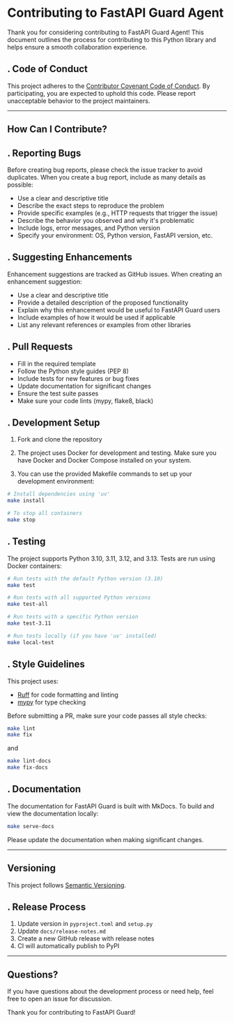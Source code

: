 Contributing to FastAPI Guard Agent
===================================

Thank you for considering contributing to FastAPI Guard Agent! This document outlines the process for contributing to this Python library and helps ensure a smooth collaboration experience.

. Code of Conduct
----------------

This project adheres to the [Contributor Covenant Code of Conduct](CODE_OF_CONDUCT.md). By participating, you are expected to uphold this code. Please report unacceptable behavior to the project maintainers.

___

How Can I Contribute?
---------------------

. Reporting Bugs
--------------

Before creating bug reports, please check the issue tracker to avoid duplicates. When you create a bug report, include as many details as possible:

- Use a clear and descriptive title
- Describe the exact steps to reproduce the problem
- Provide specific examples (e.g., HTTP requests that trigger the issue)
- Describe the behavior you observed and why it's problematic
- Include logs, error messages, and Python version
- Specify your environment: OS, Python version, FastAPI version, etc.

. Suggesting Enhancements
-----------------------

Enhancement suggestions are tracked as GitHub issues. When creating an enhancement suggestion:

- Use a clear and descriptive title
- Provide a detailed description of the proposed functionality
- Explain why this enhancement would be useful to FastAPI Guard users
- Include examples of how it would be used if applicable
- List any relevant references or examples from other libraries

. Pull Requests
-------------

- Fill in the required template
- Follow the Python style guides (PEP 8)
- Include tests for new features or bug fixes
- Update documentation for significant changes
- Ensure the test suite passes
- Make sure your code lints (mypy, flake8, black)

. Development Setup
-----------------

1. Fork and clone the repository

2. The project uses Docker for development and testing. Make sure you have Docker and Docker Compose installed on your system.

3. You can use the provided Makefile commands to set up your development environment:

```bash
# Install dependencies using 'uv'
make install

# To stop all containers
make stop
```

. Testing
-------

The project supports Python 3.10, 3.11, 3.12, and 3.13. Tests are run using Docker containers:

```bash
# Run tests with the default Python version (3.10)
make test

# Run tests with all supported Python versions
make test-all

# Run tests with a specific Python version
make test-3.11

# Run tests locally (if you have 'uv' installed)
make local-test
```

. Style Guidelines
----------------

This project uses:
- [Ruff](https://github.com/astral-sh/ruff) for code formatting and linting
- [mypy](https://mypy.readthedocs.io/) for type checking

Before submitting a PR, make sure your code passes all style checks:

```bash
make lint
make fix
```

and

```bash
make lint-docs
make fix-docs
```

. Documentation
-------------

The documentation for FastAPI Guard is built with MkDocs. To build and view the documentation locally:

```bash
make serve-docs
```

Please update the documentation when making significant changes.

___

Versioning
----------

This project follows [Semantic Versioning](https://semver.org/).

. Release Process
---------------

1. Update version in `pyproject.toml` and `setup.py`
2. Update `docs/release-notes.md`
3. Create a new GitHub release with release notes
4. CI will automatically publish to PyPI

___

Questions?
----------

If you have questions about the development process or need help, feel free to open an issue for discussion.

Thank you for contributing to FastAPI Guard!
